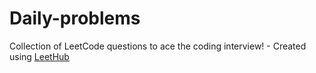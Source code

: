 # Daily-problems
Collection of LeetCode questions to ace the coding interview! - Created using [LeetHub](https://github.com/QasimWani/LeetHub)
